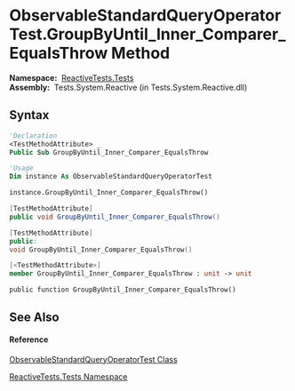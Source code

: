 # ObservableStandardQueryOperatorTest.GroupByUntil\_Inner\_Comparer\_EqualsThrow Method

**Namespace:**  [ReactiveTests.Tests](ReactiveTests.Tests\ReactiveTests.Tests.md)  
**Assembly:**  Tests.System.Reactive (in Tests.System.Reactive.dll)

## Syntax

```vb
'Declaration
<TestMethodAttribute> _
Public Sub GroupByUntil_Inner_Comparer_EqualsThrow
```

```vb
'Usage
Dim instance As ObservableStandardQueryOperatorTest

instance.GroupByUntil_Inner_Comparer_EqualsThrow()
```

```csharp
[TestMethodAttribute]
public void GroupByUntil_Inner_Comparer_EqualsThrow()
```

```c++
[TestMethodAttribute]
public:
void GroupByUntil_Inner_Comparer_EqualsThrow()
```

```fsharp
[<TestMethodAttribute>]
member GroupByUntil_Inner_Comparer_EqualsThrow : unit -> unit 
```

```jscript
public function GroupByUntil_Inner_Comparer_EqualsThrow()
```

## See Also

#### Reference

[ObservableStandardQueryOperatorTest Class](ObservableStandardQueryOperatorTest\ObservableStandardQueryOperatorTest.md)

[ReactiveTests.Tests Namespace](ReactiveTests.Tests\ReactiveTests.Tests.md)





